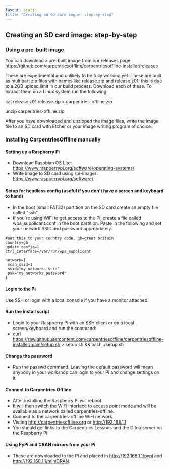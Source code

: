 ```yaml
---
layout: static
title: "Creating an SD card imgae: step-by-step"
---
```


<h2>Creating an SD card image: step-by-step</h2>

### Using a pre-built image

You can download a pre-built image from our releases page https://github.com/carpentriesoffline/carpentriesoffline-installer/releases

These are experimental and unlikely to be fully working yet. These are built as multipart zip files with names like release.zip and release.z01, this is due to a 2GB upload limit in our build process. Download each of these. To extract them on a Linux system run the following:

cat release.z01 release.zip > carpentries-offline.zip

unzip carpentries-offline.zip

After you have downloaded and unzipped the image files, write the image file to an SD card with Etcher or your image writing program of choice.

### Installing CarpentriesOffline manually

####  Setting up a Raspberry Pi

* Download Raspbian OS Lite: https://www.raspberrypi.org/software/operating-systems/
* Write image to SD card using rpi-imager: https://www.raspberrypi.org/software/

#### Setup for headless config (useful if you don't have a screen and keyboard to hand)
* In the boot (small FAT32) partition on the SD card create an empty file called "ssh"
* If you're using WiFi to get access to the Pi, create a file called wpa_supplicant.conf in the boot partition. Paste in the following and set your network SSID and password appropriately.

```
#set this to your country code, gb=great britain
country=gb
update_config=1
ctrl_interface=/var/run/wpa_supplicant

network={
 scan_ssid=1
 ssid="my_networks_ssid"
 psk="my_networks_password"
}
```

#### Login to the Pi
Use SSH or login with a local console if you have a monitor attached.

#### Run the install script
* Login to your Raspberry Pi with an SSH client or on a local screen/keyboard and run the command:
* curl https://raw.githubusercontent.com/carpentriesoffline/carpentriesoffline-installer/main/setup.sh > setup.sh && bash ./setup.sh

#### Change the password
* Run the passwd command. Leaving the default password will mean anybody in your workshop can login to your Pi and change settings on it.

#### Connect to Carpentries Offline
* After installing the Raspberry Pi will reboot.
* It will then switch the WiFi interface to access point mode and will be available as a network called carpentries-offline.
* Connect to the carpentries-offline WiFi network
* Visting http://carpentriesoffline.org or http://192.168.1.1
* You should get links to the Carpentries Lessons and the Gitea server on the Raspberry Pi

#### Using PyPi and CRAN mirrors from your Pi
* These are downloaded to the Pi and placed in http://192.168.1.1/pypi and http://192.168.1.1/miniCRAN.

